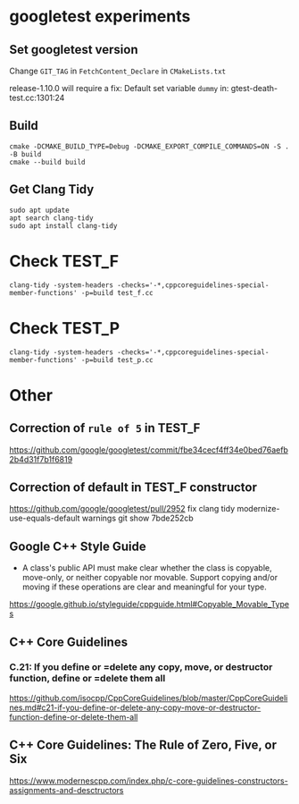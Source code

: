 # googletest experiments

## Set googletest version
Change `GIT_TAG` in `FetchContent_Declare` in `CMakeLists.txt`

release-1.10.0 will require a fix:
Default set variable `dummy` in: gtest-death-test.cc:1301:24

## Build
```
cmake -DCMAKE_BUILD_TYPE=Debug -DCMAKE_EXPORT_COMPILE_COMMANDS=ON -S . -B build
cmake --build build
```

## Get Clang Tidy
```
sudo apt update
apt search clang-tidy
sudo apt install clang-tidy
```

# Check TEST_F
```
clang-tidy -system-headers -checks='-*,cppcoreguidelines-special-member-functions' -p=build test_f.cc
```

# Check TEST_P
```
clang-tidy -system-headers -checks='-*,cppcoreguidelines-special-member-functions' -p=build test_p.cc
```

# Other

## Correction of `rule of 5` in TEST_F
https://github.com/google/googletest/commit/fbe34cecf4ff34e0bed76aefb2b4d31f7b1f6819

## Correction of default in TEST_F constructor
https://github.com/google/googletest/pull/2952
fix clang tidy modernize-use-equals-default warnings
git show 7bde252cb

## Google C++ Style Guide
* A class's public API must make clear whether the class is copyable, move-only, or neither copyable nor movable.
  Support copying and/or moving if these operations are clear and meaningful for your type.

https://google.github.io/styleguide/cppguide.html#Copyable_Movable_Types

## C++ Core Guidelines
### C.21: If you define or =delete any copy, move, or destructor function, define or =delete them all
https://github.com/isocpp/CppCoreGuidelines/blob/master/CppCoreGuidelines.md#c21-if-you-define-or-delete-any-copy-move-or-destructor-function-define-or-delete-them-all

## C++ Core Guidelines: The Rule of Zero, Five, or Six
https://www.modernescpp.com/index.php/c-core-guidelines-constructors-assignments-and-desctructors
